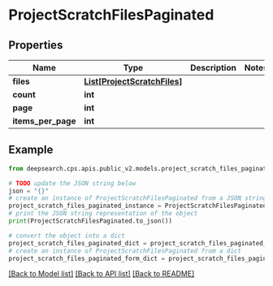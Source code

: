 # ProjectScratchFilesPaginated


## Properties

Name | Type | Description | Notes
------------ | ------------- | ------------- | -------------
**files** | [**List[ProjectScratchFiles]**](ProjectScratchFiles.md) |  | 
**count** | **int** |  | 
**page** | **int** |  | 
**items_per_page** | **int** |  | 

## Example

```python
from deepsearch.cps.apis.public_v2.models.project_scratch_files_paginated import ProjectScratchFilesPaginated

# TODO update the JSON string below
json = "{}"
# create an instance of ProjectScratchFilesPaginated from a JSON string
project_scratch_files_paginated_instance = ProjectScratchFilesPaginated.from_json(json)
# print the JSON string representation of the object
print(ProjectScratchFilesPaginated.to_json())

# convert the object into a dict
project_scratch_files_paginated_dict = project_scratch_files_paginated_instance.to_dict()
# create an instance of ProjectScratchFilesPaginated from a dict
project_scratch_files_paginated_form_dict = project_scratch_files_paginated.from_dict(project_scratch_files_paginated_dict)
```
[[Back to Model list]](../README.md#documentation-for-models) [[Back to API list]](../README.md#documentation-for-api-endpoints) [[Back to README]](../README.md)


